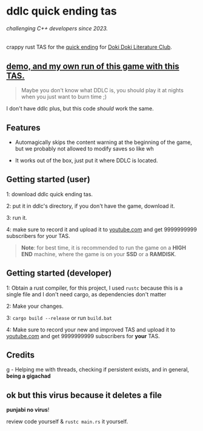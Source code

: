 <!-- markdownlint-disable MD033 MD041 -->

# ddlc quick ending tas

###### challenging C++ developers since 2023.
<!-- seriously, if you make super optimized code, try to beat me in time :skull: -->

crappy rust TAS for the [quick ending](https://doki-doki-literature-club.fandom.com/wiki/Possible_Endings#Quick_Ending) for [Doki Doki Literature Club](https://ddlc.moe).

## [demo, and my own run of this game with this TAS.](https://youtu.be/1UQSrYjjNHs)

> Maybe you don't know what DDLC is, you should play it at nights when you just want to burn time ;)

I don't have ddlc plus, but this code *should* work the same.

## Features

- Automagically skips the content warning at the beginning of the game, but we probably not allowed to modify saves so like wh

- It works out of the box, just put it where DDLC is located.

## Getting started (user)

1: download ddlc quick ending tas.

2: put it in ddlc's directory, if you don't have the game, download it.

3: run it.

4: make sure to record it and upload it to [youtube.com](https://youtube.com) and get 9999999999 subscribers for your TAS.

> **Note**: for best time, it is recommended to run the game on a **HIGH END** machine, where the game is on your **SSD** or a **RAMDISK**.

## Getting started (developer)

1: Obtain a rust compiler, for this project, I used ``rustc`` because this is a single file and I don't need cargo, as dependencies don't matter

2: Make your changes.

3: ``cargo build --release`` or run ``build.bat``

4: Make sure to record your new and improved TAS and upload it to [youtube.com](https://youtube.com) and get 9999999999 subscribers for **your** TAS.

## Credits

[g](https://github.com/fikinoob) - Helping me with threads, checking if persistent exists, and in general, **being a gigachad**

## ok but this virus because it deletes a file

**punjabi no virus**!

review code yourself & ``rustc main.rs`` it yourself.
